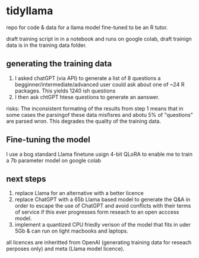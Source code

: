# tidyllama
repo for code &amp; data for a llama model fine-tuned to be an R tutor.

draft training script in in a notebook and runs on google colab, draft trainign data is in the training data folder.


## generating the training data

1. I asked chatGPT (via API) to generate a list of 8 questions a begginner/intermediate/advanced user could ask about one of ~24 R packages. This yields 1240 ish questions
2. I then ask chtGPT htese questions to generate an aanswer.

risks: The inconsistent formating of the results from step 1 means that in some cases the parsingof these data misfisres and abotu 5% of "questions" are parsed wron. This degrades the quality of the training data. 

## Fine-tuning the model

I use a bog standard Llama finetune usign 4-bit QLoRA to enable me to train a 7b parameter model on google colab


## next steps

1. replace Llama for an alternative with a better licence
2. replace ChatGPT with a 65b Llama based model to generate the Q&A in order to escape the use of ChatGPT and avoid conflicts with their terms of service if this ever progresses form reseach to an open acccess model. 
3. implement a quantized CPU friedly verison of the model that fits in uder 5Gb & can run on light macbooks and laptops.


all licences are inheritted from OpenAI (generating training data for reseach perposes only) and meta (Llama model licence). 
